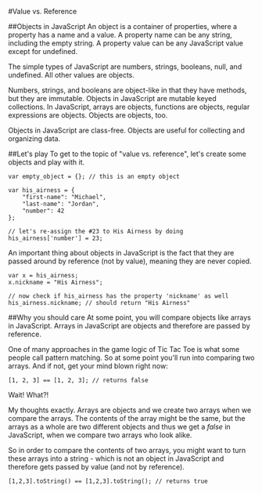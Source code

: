 #Value vs. Reference

##Objects in JavaScript
An object is a container of properties, where a property has a name and a value. A property name can be any string, including the empty string. A property value can be any JavaScript value except for undefined.

The simple types of JavaScript are numbers, strings, booleans, null, and undefined.
All other values are objects.

Numbers, strings, and booleans are object-like in that they have methods, but they are immutable.
Objects in JavaScript are mutable keyed collections.
In JavaScript, arrays are objects, functions are objects, regular expressions are objects. Objects are objects, too.

Objects in JavaScript are class-free. Objects are useful for collecting and organizing data.

##Let's play
To get to the topic of "value vs. reference", let's create some objects and play with it.

    var empty_object = {}; // this is an empty object
    
    var his_airness = {
        "first-name": "Michael",
        "last-name": "Jordan",
        "number": 42
    };
    
    // let's re-assign the #23 to His Airness by doing
    his_airness['number'] = 23;

An important thing about objects in JavaScript is the fact that they are passed around by reference (not by value), meaning they are never copied.

    var x = his_airness;
    x.nickname = "His Airness";
    
    // now check if his_airness has the property 'nickname' as well
    his_airness.nickname; // should return "His Airness"
    
##Why you should care
At some point, you will compare objects like arrays in JavaScript. Arrays in JavaScript are objects and therefore are passed by reference.

One of many approaches in the game logic of Tic Tac Toe is what some people call pattern matching. So at some point you'll run into comparing two arrays. And if not, get your mind blown right now:

    [1, 2, 3] == [1, 2, 3]; // returns false
    
Wait! What?!

My thoughts exactly. Arrays are objects and we create two arrays when we compare the arrays. The contents of the array might be the same, but the arrays as a whole are two different objects and thus we get a *false* in JavaScript, when we compare two arrays who look alike.

So in order to compare the contents of two arrays, you might want to turn these arrays into a string - which is not an object in JavaScript and therefore gets passed by value (and not by reference).

    [1,2,3].toString() == [1,2,3].toString(); // returns true